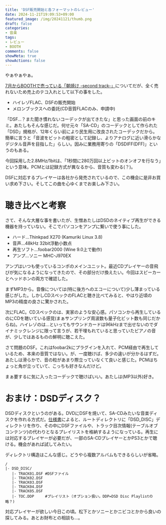 ```yaml
---
title: 'DSF販売開始と各フォーマットのレビュー'
date: 2024-11-21T19:09:53+09:00
featured_image: /img/20241121/thumb.png
draft: false
categories:
- 音楽
tags:
- レビュー
- BOOTH
comments: false
showMeta: true
showActions: false
---
```


やぁやぁやぁ。

[7月からBOOTHで売っている「朝焼け -second track-」](https://nmimusic.booth.pm/items/5916436)についてだが、全く売れないため売上のテコ入れとして以下の事をした。

- ハイレゾFLAC、DSFの販売開始
- メロンブックスへの委託(CD音質FLACのみ、申請中)

「DSF…？また聞き慣れないコーデックが出てきたな」と思った画面の前のキミ。あたしもそんな感じだ。何せ元々「SA-CD」のコーデックとして作られた「DSD」規格が、12年くらい前により民生用に改良されたコーデックだから。簡単に言うと「音波をビットの粗密として記録し、よりアナログに近い滑らかなデジタル音声を目指した」らしい。因みに業務用寄りの「DSDIFF(DFF)」というのもある。

今回採用した2.8MHz/1bitは、「1秒間に280万回以上ビットのオンオフを行なう」という意味。PCMとは記録方式が異なるから、音質も変わる(？)。

DSFに対応するプレイヤーは各社から発売されているので、この機会に是非お買い求め下さい。そしてこの曲を心ゆくまでお楽しみ下さい。

# 聴き比べと考察
さて、そんな大層な事を書いたが、生憎あたしはDSDのネイティブ再生ができる機器を持っていない。そこでパソコンをアンプに繋いで使う事にした。

- ハード…Thinkpad X270 (Kamuriki Linux 3.8)
- 音声…48kHz 32bit浮動小数点
- 再生ソフト…foobar2000 (Wine 9.0上で動作)
- アンプ…ソニー MHC-J970EX

アンプはいつも使っているコンポのメインユニット。最近CDプレイヤーの音飛びが気になるようになってきたので、その部分だけ換えたい。今回はスピーカーとヘッドホンの両方で確認した。

まずMP3から。音像については(特に後方へのエコーについて)少し薄まっている感じがした。しかしCDスペックのFLACと聴き比べてみると、やはり近頃のMP3の精度の良さに驚かされた。

次にFLAC。CDスペックのは、実家のような安心感。パソコンから再生しているのにCDを聴いている感覚(まぁサンプリング周波数も量子化ビット数も同じだからね)。ハイレゾのは…といってもサウンドカードは96kHzまで出せないのでダイナミックレンジに限って言うが、若干埋もれていると思っていたピアノの音が、少しではあるものの鮮明に聴こえた。

さて問題のDSF。これはfoobar2kにプラグインを入れて、PCM経由で再生しているため、本来の音質ではない。が、一度聴けば、多少の違いが分かるはずだ。あたしは滑らかで、音の粒があまり際立っていなくて良いと感じた。PCMはちょっと角が立っていて、こっちも好きなんだけど。

まぁ要するに気に入ったコーデックで聴けばいい。あたしは(MP3以外)好き。

# おまけ：DSDディスク？
DSDディスクというのがある。DVDにDSFを焼いて、SA-CDみたいな音楽ディスクを作れる方式だ。[仕様書](https://dsd-guide.com/sites/default/files/white-papers/DSDDiscFormatSpecs.pdf)によると、ルートディレクトリに「DSD_DISC」ディレクトリを作り、その中にDSFファイルや、トラック目次情報(テーブルオブコンテンツ)の代わりとなるプレイリストを格納するようになっている。再生には対応するプレイヤーが必要だが、一部のSA-CDプレイヤーとかPS3とかで聴ける。機会があれば試してみたい。

ディレクトリ構造はこんな感じ。どうやら複数アルバムもできるらしいが省略。
```
/
|- DSD_DISC/
   |- TRACK01.DSF #DSFファイル
   |- TRACK02.DSF
   |- TRACK03.DSF
   |- TRACK04.DSF
   |- TRACK05.DSF
   |- TOC.DDP     #プレイリスト（オプション扱い。DDP=DSD Disc Playlistの略？)
```

対応プレイヤーが欲しい今日この頃。松下とかソニーとかニビコとかから良いの探してみる。あとお財布との相談も…。
